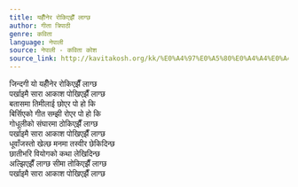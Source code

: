```yaml
---
title: यहीँनेर रोकिएझैँ लाग्छ
author: गीता त्रिपाठी
genre: कविता
language: नेपाली
source: नेपाली - कविता कोश
source_link: http://kavitakosh.org/kk/%E0%A4%97%E0%A5%80%E0%A4%A4%E0%A4%BE_%E0%A4%A4%E0%A5%8D%E0%A4%B0%E0%A4%BF%E0%A4%AA%E0%A4%BE%E0%A4%A0%E0%A5%80
---
```


जिन्दगी यो यहीँनेर रोकिएझैँ लाग्छ  
पर्खाइमै सारा आकाश पोखिएझैँ लाग्छ  
बतासमा तिमीलाई छोएर पो हो कि  
बिर्सिएको गीत सम्झी रोएर पो हो कि  
गोधूलीको संघारमा ठोकिएझैँ लाग्छ  
पर्खाइमै सारा आकाश पोखिएझैँ लाग्छ  
धूवाँजस्तो खेल्छ मनमा तस्वीर छेकिदिन्छ  
छातीभरि वियोगको कथा लेखिदिन्छ  
अल्झिएझैँ लाग्छ सीमा तोकिएझैँ लाग्छ  
पर्खाइमै सारा आकाश पोखिएझैँ लाग्छ
